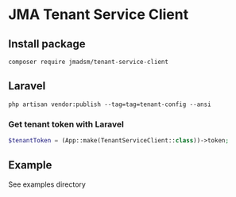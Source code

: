 # JMA Tenant Service Client

## Install package
```console
composer require jmadsm/tenant-service-client
```

## Laravel
```console
php artisan vendor:publish --tag=tag=tenant-config --ansi
```

### Get tenant token with Laravel
```php
$tenantToken = (App::make(TenantServiceClient::class))->token;
```

## Example
See examples directory

